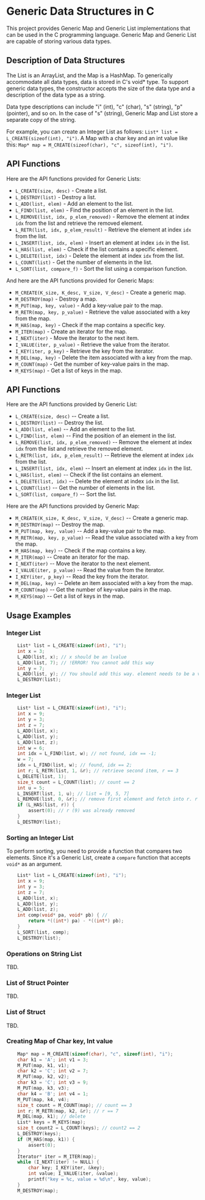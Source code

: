 # Generic Data Structures in C

This project provides Generic Map and Generic List implementations that can be used in the C programming language. Generic Map and Generic List are capable of storing various data types.

## Description of Data Structures
The List is an ArrayList, and the Map is a HashMap.
To generically accommodate all data types, data is stored in C's void* type.
To support generic data types, the constructor accepts the size of the data type and a description of the data type as a string.

Data type descriptions can include "i" (int), "c" (char), "s" (string), "p" (pointer), and so on.
In the case of "s" (string), Generic Map and List store a separate copy of the string.

For example, you can create an Integer List as follows: ```List* list = L_CREATE(sizeof(int), "i")```.
A Map with a char key and an int value like this: ```Map* map = M_CREATE(sizeof(char), "c", sizeof(int), "i")```.

## API Functions

Here are the API functions provided for Generic Lists:

* `L_CREATE(size, desc)` - Create a list.
* `L_DESTROY(list)` - Destroy a list.
* `L_ADD(list, elem)` - Add an element to the list.
* `L_FIND(list, elem)` - Find the position of an element in the list.
* `L_REMOVE(list, idx, p_elem_removed)` - Remove the element at index `idx` from the list and retrieve the removed element.
* `L_RETR(list, idx, p_elem_result)` - Retrieve the element at index `idx` from the list.
* `L_INSERT(list, idx, elem)` - Insert an element at index `idx` in the list.
* `L_HAS(list, elem)` - Check if the list contains a specific element.
* `L_DELETE(list, idx)` - Delete the element at index `idx` from the list.
* `L_COUNT(list)` - Get the number of elements in the list.
* `L_SORT(list, compare_f)` - Sort the list using a comparison function.

And here are the API functions provided for Generic Maps:

* `M_CREATE(K_size, K_desc, V_size, V_desc)` - Create a generic map.
* `M_DESTROY(map)` - Destroy a map.
* `M_PUT(map, key, value)` - Add a key-value pair to the map.
* `M_RETR(map, key, p_value)` - Retrieve the value associated with a key from the map.
* `M_HAS(map, key)` - Check if the map contains a specific key.
* `M_ITER(map)` - Create an iterator for the map.
* `I_NEXT(iter)` - Move the iterator to the next item.
* `I_VALUE(iter, p_value)` - Retrieve the value from the iterator.
* `I_KEY(iter, p_key)` - Retrieve the key from the iterator.
* `M_DEL(map, key)` - Delete the item associated with a key from the map.
* `M_COUNT(map)` - Get the number of key-value pairs in the map.
* `M_KEYS(map)` - Get a list of keys in the map.

## API Functions

Here are the API functions provided by Generic List:

- `L_CREATE(size, desc)` -- Create a list.
- `L_DESTROY(list)` -- Destroy the list.
- `L_ADD(list, elem)` -- Add an element to the list.
- `L_FIND(list, elem)` -- Find the position of an element in the list.
- `L_REMOVE(list, idx, p_elem_removed)` -- Remove the element at index `idx` from the list and retrieve the removed element.
- `L_RETR(list, idx, p_elem_result)` -- Retrieve the element at index `idx` from the list.
- `L_INSERT(list, idx, elem)` -- Insert an element at index `idx` in the list.
- `L_HAS(list, elem)` -- Check if the list contains an element.
- `L_DELETE(list, idx)` -- Delete the element at index `idx` in the list.
- `L_COUNT(list)` -- Get the number of elements in the list.
- `L_SORT(list, compare_f)` -- Sort the list.

Here are the API functions provided by Generic Map:

- `M_CREATE(K_size, K_desc, V_size, V_desc)` -- Create a generic map.
- `M_DESTROY(map)` -- Destroy the map.
- `M_PUT(map, key, value)` -- Add a key-value pair to the map.
- `M_RETR(map, key, p_value)` -- Read the value associated with a key from the map.
- `M_HAS(map, key)` -- Check if the map contains a key.
- `M_ITER(map)` -- Create an iterator for the map.
- `I_NEXT(iter)` -- Move the iterator to the next element.
- `I_VALUE(iter, p_value)` -- Read the value from the iterator.
- `I_KEY(iter, p_key)` -- Read the key from the iterator.
- `M_DEL(map, key)` -- Delete an item associated with a key from the map.
- `M_COUNT(map)` -- Get the number of key-value pairs in the map.
- `M_KEYS(map)` -- Get a list of keys in the map.

## Usage Examples

### Integer List
```c
    List* list = L_CREATE(sizeof(int), "i");
    int x = 3;
    L_ADD(list, x); // x should be an lvalue
    L_ADD(list, 7); // !ERROR! You cannot add this way
    int y = 7;
    L_ADD(list, y); // You should add this way. element needs to be a variable that can be pointed by a pointer
    L_DESTROY(list);  
```

### Integer List
```c
    List* list = L_CREATE(sizeof(int), "i");
    int x = 9;
    int y = 3;
    int z = 7;
    L_ADD(list, x);
    L_ADD(list, y);
    L_ADD(list, z);
    int w = 6;
    int idx = L_FIND(list, w); // not found, idx == -1;
    w = 7;
    idx = L_FIND(list, w); // found, idx == 2;
    int r; L_RETR(list, 1, &r); // retrieve second item, r == 3
    L_DELETE(list, 1);
    size_t count = L_COUNT(list); // count == 2
    int u = 5;
    L_INSERT(list, 1, u); // list = [9, 5, 7]
    L_REMOVE(list, 0, &r); // remove first element and fetch into r. r == 9
    if (L_HAS(list, r)) {
        assert(0); // r (9) was already removed
    }
    L_DESTROY(list); 
```

### Sorting an Integer List

To perform sorting, you need to provide a function that compares two elements. Since it's a Generic List, create a `compare` function that accepts `void*` as an argument.

```c
    List* list = L_CREATE(sizeof(int), "i");
    int x = 9;
    int y = 3;
    int z = 7;
    L_ADD(list, x);
    L_ADD(list, y);
    L_ADD(list, z);
    int comp(void* pa, void* pb) { // 
        return *((int*) pa) - *((int*) pb); 
    }
    L_SORT(list, comp);
    L_DESTROY(list);

```

### Operations on String List
TBD.
### List of Struct Pointer
TBD.
### List of Struct
TBD.
### Creating Map of Char key, Int value

```c
    Map* map = M_CREATE(sizeof(char), "c", sizeof(int), "i");
    char k1 = 'A'; int v1 = 3;
    M_PUT(map, k1, v1);
    char k2 = 'C'; int v2 = 7;
    M_PUT(map, k2, v2);
    char k3 = 'C'; int v3 = 9;
    M_PUT(map, k3, v3);
    char k4 = 'B'; int v4 = 1;
    M_PUT(map, k4, v4);
    size_t count = M_COUNT(map); // count == 3
    int r; M_RETR(map, k2, &r); // r == 7
    M_DEL(map, k1); // delete
    List* keys = M_KEYS(map);
    size_t count2 = L_COUNT(keys); // count2 == 2
    L_DESTROY(keys);
    if (M_HAS(map, k1)) {
        assert(0);
    }
    Iterator* iter = M_ITER(map);
    while (I_NEXT(iter) != NULL) {
        char key; I_KEY(iter, &key);
        int value; I_VALUE(iter, &value);
        printf("key = %c, value = %d\n", key, value); 
    }
    M_DESTROY(map);
```